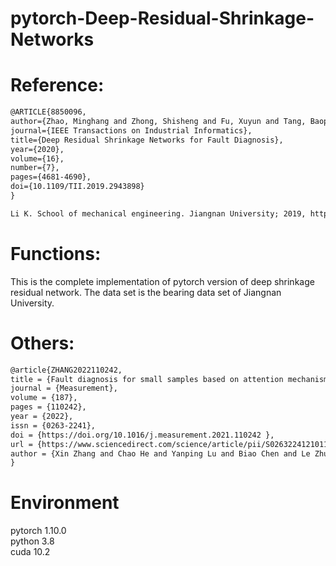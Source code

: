 # pytorch-Deep-Residual-Shrinkage-Networks



#   Reference:


```html
@ARTICLE{8850096,  
author={Zhao, Minghang and Zhong, Shisheng and Fu, Xuyun and Tang, Baoping and Pecht, Michael},  
journal={IEEE Transactions on Industrial Informatics},   
title={Deep Residual Shrinkage Networks for Fault Diagnosis},   
year={2020},  
volume={16},  
number={7},  
pages={4681-4690},  
doi={10.1109/TII.2019.2943898}  
}
```
```html
Li K. School of mechanical engineering. Jiangnan University; 2019, http://mad-net.org:8765/explore.html?t=0.5831516555847212  [Accessed on August 2019].
```



# Functions:


This is the complete implementation of pytorch version of deep shrinkage residual network. The data set is the bearing data set of Jiangnan University.



#  Others:
```html
@article{ZHANG2022110242,  
title = {Fault diagnosis for small samples based on attention mechanism},  
journal = {Measurement},  
volume = {187},  
pages = {110242},  
year = {2022},  
issn = {0263-2241},  
doi = {https://doi.org/10.1016/j.measurement.2021.110242 },  
url = {https://www.sciencedirect.com/science/article/pii/S0263224121011507},  
author = {Xin Zhang and Chao He and Yanping Lu and Biao Chen and Le Zhu and Li Zhang}  
}  
```  


# Environment

pytorch 1.10.0  
python 3.8  
cuda 10.2  
